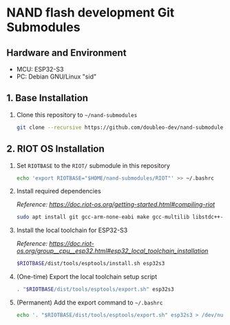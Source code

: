 NAND flash development Git Submodules
===

## Hardware and Environment

* MCU: ESP32-S3
* PC: Debian GNU/Linux "sid"

## 1. Base Installation

1. Clone this repository to `~/nand-submodules`

    ```bash
    git clone --recursive https://github.com/doubleo-dev/nand-submodules.git ~/nand-submodules
    ```

## 2. RIOT OS Installation

1. Set `RIOTBASE` to the `RIOT/` submodule in this repository

    ```bash
    echo 'export RIOTBASE="$HOME/nand-submodules/RIOT"' >> ~/.bashrc
    ```

2. Install required dependencies

    *Reference: https://doc.riot-os.org/getting-started.html#compiling-riot*

    ```bash
    sudo apt install git gcc-arm-none-eabi make gcc-multilib libstdc++-arm-none-eabi-newlib openocd gdb-multiarch doxygen wget unzip python3-serial
    ```

3. Install the local toolchain for ESP32-S3

    *Reference: https://doc.riot-os.org/group__cpu__esp32.html#esp32_local_toolchain_installation*

    ```bash
    $RIOTBASE/dist/tools/esptools/install.sh esp32s3
    ```

4. (One-time) Export the local toolchain setup script

    ```bash
    . "$RIOTBASE/dist/tools/esptools/export.sh" esp32s3
    ```

5. (Permanent) Add the export command to `~/.bashrc`

    ```bash
    echo '. "$RIOTBASE/dist/tools/esptools/export.sh" esp32s3 > /dev/null' >> ~/.bashrc
    ```

